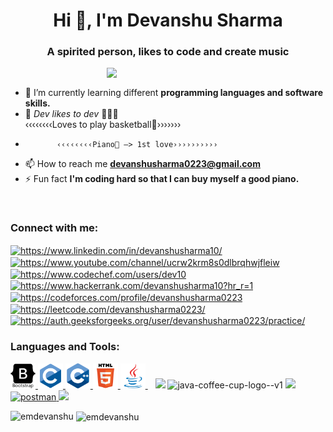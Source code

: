 <!-- ![MasterHead](https://1.bp.blogspot.com/-7A4WynwLsMw/XbBpCXG8fHI/AAAAAAAAMt4/uOa1bpLskYgrwGbllhSu2SDj_Mig8SXJQCLcBGAsYHQ/s1600/2000_600px.gif) -->

<h1 align="center">Hi 👋, I'm Devanshu Sharma</h1>
<h3 align="center">A spirited person, likes to code and create music</h3>
<img align="right" width="350" src="https://camo.githubusercontent.com/5ddf73ad3a205111cf8c686f687fc216c2946a75005718c8da5b837ad9de78c9/68747470733a2f2f7468756d62732e6766796361742e636f6d2f4576696c4e657874446576696c666973682d736d616c6c2e676966">

<br>

<!-- <p align="left"> <img src="https://komarev.com/ghpvc/?username=emdevanshu&label=Profile%20views&color=0e75b6&style=flat" alt="emdevanshu" /> </p> -->

- 🤟 I’m currently learning different **programming languages and software skills.**
- 👀 _Dev likes to dev_ 🧑🏻‍💻 <br>
   ‹‹‹‹‹‹‹‹Loves to play basketball🏀›››››››
-            ‹‹‹‹‹‹‹‹Piano🎹 —> 1st love››››››››››

- 📫 How to reach me **devanshusharma0223@gmail.com**
- ⚡ Fun fact **I'm coding hard so that I can buy myself a good piano.**

<br>

<h3 align="left">Connect with me:</h3>
<p align="left">
<a href="https://linkedin.com/in/devanshusharma10/" target="blank"><img align="center" src="https://raw.githubusercontent.com/rahuldkjain/github-profile-readme-generator/master/src/images/icons/Social/linked-in-alt.svg" alt="https://www.linkedin.com/in/devanshusharma10/" height="30" width="40" /></a>
<a href="https://www.youtube.com/channel/UCRW2kRM8s0dlBRqhWjFleiw" target="blank"><img align="center" src="https://raw.githubusercontent.com/rahuldkjain/github-profile-readme-generator/master/src/images/icons/Social/youtube.svg" alt="https://www.youtube.com/channel/ucrw2krm8s0dlbrqhwjfleiw" height="30" width="40" /></a>
<a href="https://www.codechef.com/users/dev10" target="blank"><img align="center" src="https://cdn.jsdelivr.net/npm/simple-icons@3.1.0/icons/codechef.svg" alt="https://www.codechef.com/users/dev10" height="30" width="40" /></a>
<a href="https://www.hackerrank.com/devanshusharma10?hr_r=1" target="blank"><img align="center" src="https://raw.githubusercontent.com/rahuldkjain/github-profile-readme-generator/master/src/images/icons/Social/hackerrank.svg" alt="https://www.hackerrank.com/devanshusharma10?hr_r=1" height="30" width="40" /></a>
<a href="https://codeforces.com/profile/devanshusharma0223" target="blank"><img align="center" src="https://raw.githubusercontent.com/rahuldkjain/github-profile-readme-generator/master/src/images/icons/Social/codeforces.svg" alt="https://codeforces.com/profile/devanshusharma0223" height="30" width="40" /></a>
<a href="https://www.leetcode.com/devanshusharma0223/" target="blank"><img align="center" src="https://raw.githubusercontent.com/rahuldkjain/github-profile-readme-generator/master/src/images/icons/Social/leet-code.svg" alt="https://leetcode.com/devanshusharma0223/" height="30" width="40" /></a>
<a href="https://auth.geeksforgeeks.org/user/devanshusharma0223/practice/" target="blank"><img align="center" src="https://raw.githubusercontent.com/rahuldkjain/github-profile-readme-generator/master/src/images/icons/Social/geeks-for-geeks.svg" alt="https://auth.geeksforgeeks.org/user/devanshusharma0223/practice/" height="30" width="40" /></a>
</p>



<h3 align="left">Languages and Tools:</h3>
<p align="left"> <a href="https://getbootstrap.com" target="_blank" rel="noreferrer"> <img src="https://raw.githubusercontent.com/devicons/devicon/master/icons/bootstrap/bootstrap-plain-wordmark.svg" alt="bootstrap" width="40" height="40"/> </a> <a href="https://www.cprogramming.com/" target="_blank" rel="noreferrer"> <img src="https://raw.githubusercontent.com/devicons/devicon/master/icons/c/c-original.svg" alt="c" width="40" height="40"/> </a> <a href="https://www.w3schools.com/cpp/" target="_blank" rel="noreferrer"> <img src="https://raw.githubusercontent.com/devicons/devicon/master/icons/cplusplus/cplusplus-original.svg" alt="cplusplus" width="40" height="40"/> </a> <a href="https://www.w3.org/html/" target="_blank" rel="noreferrer"> <img src="https://raw.githubusercontent.com/devicons/devicon/master/icons/html5/html5-original-wordmark.svg" alt="html5" width="40" height="40"/> </a> <a href="https://www.java.com" target="_blank" rel="noreferrer"> <img src="https://raw.githubusercontent.com/devicons/devicon/master/icons/java/java-original.svg" alt="java" width="40" height="40"/> </a> 

<img src="">
<img src="">
<img src="">
<img src="https://skillicons.dev/icons?i=java">
<img width="48" height="48" src="https://img.icons8.com/color/48/java-coffee-cup-logo--v1.png" alt="java-coffee-cup-logo--v1"/>
<img src="https://img.shields.io/badge/JavaScript-323330?style=for-the-badge&logo=javascript&logoColor=F7DF1E">
<a href="https://postman.com" target="_blank" rel="noreferrer"> <img src="https://www.vectorlogo.zone/logos/getpostman/getpostman-icon.svg" alt="postman" width="40" height="40"/> </a> 
<img src="https://img.shields.io/badge/Python-FFD43B?style=for-the-badge&logo=python&logoColor=blue" />

<br>

<p><img align="left" src="https://github-readme-stats.vercel.app/api/top-langs?username=emdevanshu&show_icons=true&locale=en&layout=compact" alt="emdevanshu" /></p>

<p>&nbsp;<img align="center" src="https://github-readme-stats.vercel.app/api?username=emdevanshu&show_icons=true&locale=en" alt="emdevanshu" /></p>
